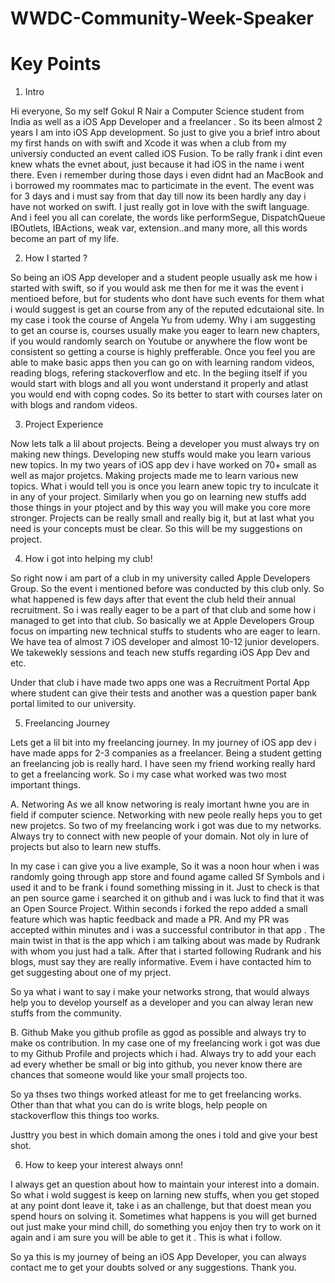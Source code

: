 # WWDC-Community-Week-Speaker

# Key Points

1. Intro

Hi everyone, So my self Gokul R Nair a Computer Science student from India as well as a iOS App Developer and a freelancer . So its been almost 2 years I am into iOS App development. So just to give you a brief intro about my first hands on with swift and Xcode it was when a club from my universiy conducted an event called iOS Fusion. To be rally frank i dint even knew whats the evnet about, just because it had iOS in the name i went there. Even i remember during those days i even didnt had an MacBook and i borrowed my roommates mac to particimate in the event. The event was for 3 days and i must say from that day till now its been hardly any day i have not worked on swift. I just really got in love with the swift language. And i feel you all can corelate, the words like performSegue, DispatchQueue IBOutlets, IBActions, weak var, extension..and many more, all this words become an part of my life. 

2. How I started ?

So being an iOS App developer and a student people usually ask me how i started with swift, so if you would ask me then for me it was the event i mentioed before, but for students who dont have such events for them what i would suggest is get an course from any of the reputed edcutaional site. In my case i took the course of Angela Yu from udemy. Why i am suggesting to get an course is, courses usually make you eager to learn new chapters, if you would randomly search on Youtube or anywhere the flow wont be consistent so getting a course is highly prefferable. Once you feel you are able to make basic apps then you can go on with learning random videos, reading blogs, refering stackoverflow and etc. In the begiing itself if you would start with blogs and all you wont understand it properly and atlast you would end with copng codes. So its better to start with courses later on with blogs and random videos.

3. Project Experience

Now lets talk a lil about projects. Being a developer you must always try on making new things. Developing new stuffs would make you learn various new topics. In my two years of iOS app dev i have worked on 70+ small as well as major projetcs. Making projects made me to learn various new topics. What i would tell you is once you learn anew topic try to inculcate it in any of your project. Similarly when you go on learning new stuffs add those things in your ptoject and by this way you will make you core more stronger. Projects can be really small and really big it, but at last what you need is your concepts must be clear. So this will be my suggestions on project.

4. How i got into helping my club!

So right now i am part of a club in my university called Apple Developers Group. So the event i mentioned before was conducted by this club only. So what happened is few days after that event the club held their annual recruitment. So i was really eager to be a part of that club and some how i managed to get into that club. So basically we at Apple Developers Group focus on imparting new technical stuffs to students who are eager to learn. We have tea of almost 7 iOS developer and almost 10-12 junior developers. We takewekly sessions and teach new stuffs regarding iOS App Dev and etc.

Under that club i have made two apps one was a Recruitment Portal App where student can give their tests and another was a question paper bank portal limited to our university.

5. Freelancing Journey

Lets get a lil bit into my freelancing journey.
In my journey of iOS app dev i have made apps for 2-3 companies as a freelancer. Being a student getting an freelancing job is really hard. I have seen my friend working really hard to get a freelancing work. So i my case what worked was two most important things.
     
A. Networing 
As we all know networing is realy imortant hwne you are in field if computer science. Networking with new peole really heps you to get new projetcs. So two of my freelancing work i got was due to my networks. Always try to connect with new people of your domain. Not oly in lure of projects but also to learn new stuffs.

In my case i can give you a live example, So it was a noon hour when i was randomly going through app store and found agame called Sf Symbols and i used it and to be frank i found something missing in it. Just to check is that an pen source game i searched it on github and i was luck to find that it was an Open Source Project. Within seconds i forked the repo added a small feature which was haptic feedback and made a PR. And my PR was accepted within minutes and i was a successful contributor in that app . The main twist in that is the app which i am talking about was made by Rudrank with whom you just had a talk. After that i started following Rudrank and his blogs, must say they are really informative. Evem i have contacted him to get suggesting about one of my prject. 

So ya what i want to say i make  your networks strong, that would always help you to develop yourself as a developer and you can alway leran new stuffs from the community.

B. Github
Make you github profile as ggod as possible and always try to make os contribution. In my case one of my freelancing work i got was due to my Github Profile and projects which i had. Always try to add your each ad every whether be small or big into github, you never know there are chances that someone would like your small projects too.

So ya thses two things worked atleast for me to get freelancing works. Other than that what you can do is write blogs, help people on stackoverflow this things too works.

Justtry you best in which domain among the ones i told and give your best shot.

6. How to keep your interest always onn!

I always get an question about how to maintain your interest into a domain. So what i wold suggest is keep on larning new stuffs, when you get stoped at any point dont leave it, take i as an challenge, but that doest mean you spend hours on solving it. Sometimes what happens is you will get burned out just make your mind chill, do something you enjoy then try to work on it again and i am sure you will be able to get it . This is what i follow.

So ya this is my journey of being an iOS App Developer, you can always contact me to get your doubts solved or any suggestions. Thank you.
